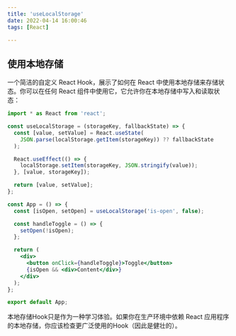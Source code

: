 ```yaml
---
title: 'useLocalStorage'
date: 2022-04-14 16:00:46
tags: [React]

---
```

## 使用本地存储
一个简洁的自定义 React Hook，展示了如何在 React 中使用本地存储来存储状态。你可以在任何 React 组件中使用它，它允许你在本地存储中写入和读取状态：
```jsx
import * as React from 'react';

const useLocalStorage = (storageKey, fallbackState) => {
  const [value, setValue] = React.useState(
    JSON.parse(localStorage.getItem(storageKey)) ?? fallbackState
  );

  React.useEffect(() => {
    localStorage.setItem(storageKey, JSON.stringify(value));
  }, [value, storageKey]);

  return [value, setValue];
};

const App = () => {
  const [isOpen, setOpen] = useLocalStorage('is-open', false);

  const handleToggle = () => {
    setOpen(!isOpen);
  };

  return (
    <div>
      <button onClick={handleToggle}>Toggle</button>
      {isOpen && <div>Content</div>}
    </div>
  );
};

export default App;
```
本地存储Hook只是作为一种学习体验。如果你在生产环境中依赖 React 应用程序的本地存储，你应该检查更广泛使用的Hook（因此是健壮的）。